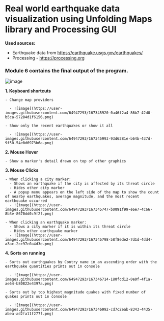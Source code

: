 # Real world earthquake data visualization using Unfolding Maps library and Processing GUI

**Used sources:**
 - Earthquake data from https://earthquake.usgs.gov/earthquakes/
 - Processing - https://processing.org


### Module 6 contains the final output of the program.

![image](https://user-images.githubusercontent.com/64947293/167344956-00db56a0-d619-4198-b150-f4e8f0479d3f.png)

**1. Keyboard shortcuts**

    - Change map providers
    
      - ![image](https://user-images.githubusercontent.com/64947293/167345920-0a46f2a4-86b7-42d0-b5ca-57284d1f6156.png) 
      
    - Show only the recent earthquakes or show it all
    
      - ![image](https://user-images.githubusercontent.com/64947293/167345993-93d6281e-b64b-437d-9f50-54e0d6973b6a.png)
 
**2. Mouse Hover**

    - Show a marker's detail drawn on top of other graphics
    
**3. Mouse Clicks**

    - When clicking a city marker:
      - Shows an earthquake if the city is affected by its threat circle
      - Hides other city marker
      - A popup menu appears on the left side of the map to show the count of nearby earthquakes, average magnitude, and the most recent earthquake occurred
      - ![image](https://user-images.githubusercontent.com/64947293/167345747-b0091f99-e6e7-4c66-8b3e-8670dd0c9f2f.png)

    - When clicking an earthquake marker:
      - Shows a city marker if it is within its threat circle
      - Hides other earthquake marker
      - ![image](https://user-images.githubusercontent.com/64947293/167345798-58f8ede2-7d1d-4dd4-a3ac-2cc97c0a4d3e.png)

**4. Sorts on running**

    - Sorts out earthquakes by Contry name in an ascending order with the earthquake quantities prints out in console
    
      - ![image](https://user-images.githubusercontent.com/64947293/167346714-180fcd12-0e0f-4f1a-ae64-b80822e4397a.png)
    
    - Sorts out by top highest magnitude quakes with fixed number of quakes prints out in console
      
      - ![image](https://user-images.githubusercontent.com/64947293/167346992-cd7c2eab-8343-4435-abea-ad2fa11f277f.png)
 

 
